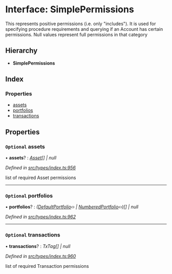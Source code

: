 # Interface: SimplePermissions

This represents positive permissions (i.e. only "includes"). It is used
  for specifying procedure requirements and querying if an Account has certain
  permissions. Null values represent full permissions in that category

## Hierarchy

* **SimplePermissions**

## Index

### Properties

* [assets](simplepermissions.md#optional-assets)
* [portfolios](simplepermissions.md#optional-portfolios)
* [transactions](simplepermissions.md#optional-transactions)

## Properties

### `Optional` assets

• **assets**? : *[Asset](../classes/asset.md)[] | null*

*Defined in [src/types/index.ts:956](https://github.com/PolymathNetwork/polymesh-sdk/blob/38ee8078/src/types/index.ts#L956)*

list of required Asset permissions

___

### `Optional` portfolios

• **portfolios**? : *([DefaultPortfolio](../classes/defaultportfolio.md)‹› | [NumberedPortfolio](../classes/numberedportfolio.md)‹›)[] | null*

*Defined in [src/types/index.ts:962](https://github.com/PolymathNetwork/polymesh-sdk/blob/38ee8078/src/types/index.ts#L962)*

___

### `Optional` transactions

• **transactions**? : *TxTag[] | null*

*Defined in [src/types/index.ts:960](https://github.com/PolymathNetwork/polymesh-sdk/blob/38ee8078/src/types/index.ts#L960)*

list of required Transaction permissions

